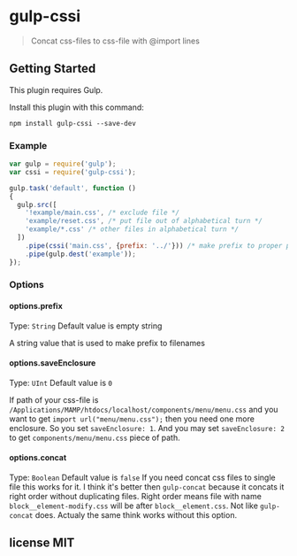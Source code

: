 # gulp-cssi

> Concat css-files to css-file with @import lines

## Getting Started
This plugin requires Gulp.

Install this plugin with this command:

```shell
npm install gulp-cssi --save-dev
```

### Example

```js
var gulp = require('gulp');
var cssi = require('gulp-cssi');

gulp.task('default', function ()
{
  gulp.src([
    '!example/main.css', /* exclude file */
    'example/reset.css', /* put file out of alphabetical turn */
    'example/*.css' /* other files in alphabetical turn */
  ])
    .pipe(cssi('main.css', {prefix: '../'})) /* make prefix to proper path, just for example */
    .pipe(gulp.dest('example'));
});
```

### Options

#### options.prefix
Type: `String`
Default value is empty string

A string value that is used to make prefix to filenames

#### options.saveEnclosure
Type: `UInt`
Default value is `0`

If path of your css-file is `/Applications/MAMP/htdocs/localhost/components/menu/menu.css` and you want to get `import url("menu/menu.css");` then you need one more enclosure. So you set `saveEnclosure: 1`. And you may set `saveEnclosure: 2` to get `components/menu/menu.css` piece of path.

#### options.concat
Type: `Boolean`
Default value is `false`
If you need concat css files to single file this works for it. I think it's better then `gulp-concat` because it concats it right order without duplicating files. Right order means file with name `block__element-modify.css` will be after `block__element.css`. Not like `gulp-concat` does. Actualy the same think works without this option.

## license MIT
